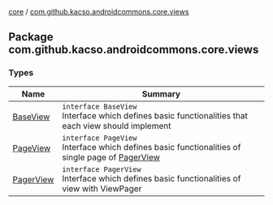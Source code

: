 [core](../index.md) / [com.github.kacso.androidcommons.core.views](.)

## Package com.github.kacso.androidcommons.core.views

### Types

| Name | Summary |
|---|---|
| [BaseView](-base-view/index.md) | `interface BaseView`<br>Interface which defines basic functionalities that each view should implement |
| [PageView](-page-view/index.md) | `interface PageView`<br>Interface which defines basic functionalities of single page of [PagerView](-pager-view/index.md) |
| [PagerView](-pager-view/index.md) | `interface PagerView`<br>Interface which defines basic functionalities of view with ViewPager |
